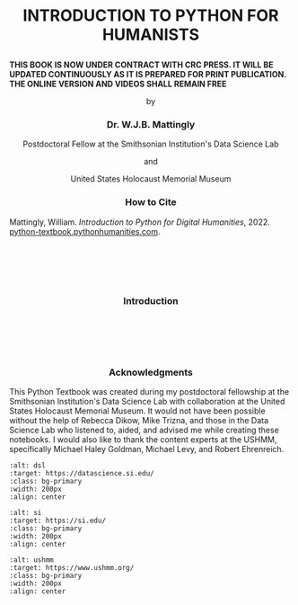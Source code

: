 # <p align="center">INTRODUCTION TO PYTHON FOR HUMANISTS</p>

**THIS BOOK IS NOW UNDER CONTRACT WITH CRC PRESS. IT WILL BE UPDATED CONTINUOUSLY AS IT IS PREPARED FOR PRINT PUBLICATION. THE ONLINE VERSION AND VIDEOS SHALL REMAIN FREE**
<p align="center">by</p>

### <p align="center">Dr. W.J.B. Mattingly</p>
<p align="center">Postdoctoral Fellow at the Smithsonian Institution's Data Science Lab</p>
<p align="center">and</p>
<p align="center">United States Holocaust Memorial Museum</p>

### <p align="center">How to Cite</p>
Mattingly, William. <i>Introduction to Python for Digital Humanities</i>, 2022. <a href="python-textbook.pythonhumanities.com" target="_blank">python-textbook.pythonhumanities.com</a>.
<p align="center">

<br><br><br><br>
### <p align="center">Introduction</p>


<br><br><br><br>
### <p align="center">Acknowledgments</p>
This Python Textbook was created during my postdoctoral fellowship at the Smithsonian Institution's Data Science Lab with collaboration at the United States Holocaust Memorial Museum. It would not have been possible without the help of Rebecca Dikow, Mike Trizna, and those in the Data Science Lab who listened to, aided, and advised me while creating these notebooks. I would also like to thank the content experts at the USHMM, specifically Michael Haley Goldman, Michael Levy, and Robert Ehrenreich.
<p align="center">



```{image} ./images/data_science_lab_logo.png
:alt: dsl
:target: https://datascience.si.edu/
:class: bg-primary
:width: 200px
:align: center
```
```{image} ./images/si_logo.jpg
:alt: si
:target: https://si.edu/
:class: bg-primary
:width: 200px
:align: center
```
  ```{image} ./images/ushmm_logo.jpg
:alt: ushmm
:target: https://www.ushmm.org/
:class: bg-primary
:width: 200px
:align: center
```

</p>
